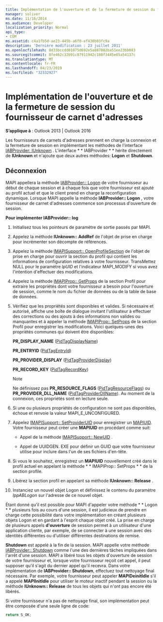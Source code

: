 ```yaml
---
title: Implémentation de l'ouverture et de la fermeture de session du fournisseur de carnet d'adresses
manager: soliver
ms.date: 11/16/2014
ms.audience: Developer
localization_priority: Normal
api_type:
- COM
ms.assetid: c4a1fb5d-ae23-445b-a6f0-ef430b03fc9a
description: 'Dernière modification : 23 juillet 2011'
ms.openlocfilehash: 8d33bccdd01075d692e5a887082ba51ee23bb083
ms.sourcegitcommit: 8fe462c32b91c87911942c188f3445e85a54137c
ms.translationtype: MT
ms.contentlocale: fr-FR
ms.lasthandoff: 04/23/2019
ms.locfileid: "32332927"
---
```

# <a name="implementing-address-book-provider-logon-and-logoff"></a>Implémentation de l'ouverture et de la fermeture de session du fournisseur de carnet d'adresses

**S’applique à** : Outlook 2013 | Outlook 2016 
  
Les fournisseurs de carnets d'adresses prennent en charge la connexion et la fermeture de session en implémentant les méthodes de l'interface [IABProvider: IUnknown](iabprovideriunknown.md) . L'interface * * IABProvider * * hérite directement de **IUnknown** et n'ajoute que deux autres méthodes: **Logon** et **Shutdown**. 
  
## <a name="logoff"></a>Déconnexion

MAPI appellera la méthode [IABProvider:: Logon](iabprovider-logon.md) de votre fournisseur au début de chaque session et à chaque fois que votre fournisseur est ajouté au profil actuel et que le client prend en charge la reconfiguration dynamique. Lorsque MAPI appelle la méthode **IABProvider:: Logon** , votre fournisseur de carnet d'adresses commence son processus d'ouverture de session. 
  
**Pour implémenter IABProvider:: log**
  
1. Initialisez tous les pointeurs de paramètre de sortie passés par MAPI. 
    
2. Appelez la méthode **IUnknown:: AddRef** de l'objet de prise en charge pour incrémenter son décompte de références. 
    
3. Appelez la méthode [IMAPISupport:: OpenProfileSection](imapisupport-openprofilesection.md) de l'objet de prise en charge pour ouvrir la section du profil qui contient les informations de configuration relatives à votre fournisseur. TransMettez NULL pour le paramètre _lpUID_ et l'indicateur MAPI_MODIFY si vous avez l'intention d'effectuer des modifications. 
    
4. Appelez la méthode [IMAPIProp:: GetProps](imapiprop-getprops.md) de la section Profil pour extraire les propriétés dont votre fournisseur a besoin pour l'ouverture de session, comme le nom du fichier de données ou de la table de base de données. 
    
5. Vérifiez que les propriétés sont disponibles et valides. Si nécessaire et autorisé, affiche une boîte de dialogue invitant l'utilisateur à effectuer des corrections ou des ajouts à des informations non valides ou manquantes et à appeler la méthode [IMAPIProp:: SetProps](imapiprop-setprops.md) de la section Profil pour enregistrer les modifications. Voici quelques-unes des propriétés communes qui doivent être disponibles: 
    
   **PR_DISPLAY_NAME** ([PidTagDisplayName](pidtagdisplayname-canonical-property.md))
    
   **PR_ENTRYID** ([PidTagEntryId](pidtagentryid-canonical-property.md))
    
   **PR_PROVIDER_DISPLAY** ([PidTagProviderDisplay](pidtagproviderdisplay-canonical-property.md))
    
   **PR_RECORD_KEY** ([PidTagRecordKey](pidtagrecordkey-canonical-property.md))
    
   > [!NOTE]
   > Ne définissez pas **PR_RESOURCE_FLAGS** ([PidTagResourceFlags](pidtagresourceflags-canonical-property.md)) ou **PR_PROVIDER_DLL_NAME** ([PidTagProviderDllName](pidtagproviderdllname-canonical-property.md)). Au moment de la connexion, ces propriétés sont en lecture seule. 
  
6. Si une ou plusieurs propriétés de configuration ne sont pas disponibles, échoue et renvoie la valeur MAPI_E_UNCONFIGURED.
    
7. Appelez [IMAPISupport:: SetProviderUID](imapisupport-setprovideruid.md) pour enregistrer un [MAPIUID](mapiuid.md). Votre fournisseur peut créer une **MAPIUID** en procédant comme suit: 
    
   - Appel de la méthode [IMAPISupport:: NewUID](imapisupport-newuid.md) . 
    
   - Appel de UUIDGEN. EXE pour définir un GUID que votre fournisseur utilise pour inclure dans l'un de ses fichiers d'en-tête.
    
8. Si vous le souhaitez, enregistrez un **MAPIUID** nouvellement créé dans le profil actuel en appelant la méthode * * IMAPIProp:: SetProps * * de la section profile. 
    
9. Libérez la section profil en appelant sa méthode **IUnknown:: Release** . 
    
10. Instanciez un nouvel objet Logon et définissez le contenu du paramètre _lppABLogon_ sur l'adresse de ce nouvel objet. 
    
Étant donné qu'il est possible pour MAPI d'appeler votre méthode * * Logon * * plusieurs fois au cours d'une session, il est judicieux de prendre en charge cette possibilité dans votre implémentation en créant plusieurs objets Logon et en gardant à l'esprit chaque objet créé. La prise en charge de plusieurs appels **d'ouverture** de session permet à un utilisateur d'une application cliente, par exemple, de se connecter à une session avec des identités différentes ou d'utiliser différentes destinations de remise. 
  
**Shutdown** est appelé à la fin de la session. MAPI appelle votre méthode [IABProvider:: Shutdown](iabprovider-shutdown.md) comme l'une des dernières tâches impliquées dans l'arrêt d'une session. MAPI a libéré tous les objets d'ouverture de session de votre fournisseur et, lorsque votre fournisseur reçoit cet appel, il peut supposer qu'il s'agit du dernier appel qu'il recevra. Dans votre implémentation de **IABProvider:: Shutdown**, effectuez tout nettoyage final nécessaire. Par exemple, votre fournisseur peut appeler **MAPIDeinitIdle** s'il a appelé **MAPIInitIdle** pour utiliser le moteur inactif pendant la session ou la méthode **IUnknown:: Release** de tous les objets qui n'ont pas encore été libérés. 
  
Si votre fournisseur n'a pas de nettoyage final, son implémentation peut être composée d'une seule ligne de code: 
  
```cpp
return S_OK;

```



